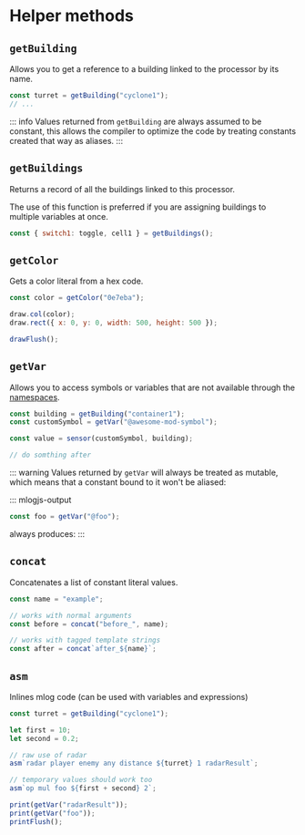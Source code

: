 # Helper methods

## `getBuilding`

Allows you to get a reference to a building linked to the processor by its name.

```js
const turret = getBuilding("cyclone1");
// ...
```

::: info
Values returned from `getBuilding` are always assumed to be constant,
this allows the compiler to optimize the code by treating constants created
that way as aliases.
:::

## `getBuildings`

Returns a record of all the buildings linked to this processor.

The use of this function is preferred if you are assigning
buildings to multiple variables at once.

```js
const { switch1: toggle, cell1 } = getBuildings();
```

## `getColor`

Gets a color literal from a hex code.

```js
const color = getColor("0e7eba");

draw.col(color);
draw.rect({ x: 0, y: 0, width: 500, height: 500 });

drawFlush();
```

## `getVar`

Allows you to access symbols or variables that are not available through the [namespaces](/guide/namespaces).

```js
const building = getBuilding("container1");
const customSymbol = getVar("@awesome-mod-symbol");

const value = sensor(customSymbol, building);

// do somthing after
```

::: warning
Values returned by `getVar` will always be treated as mutable, which means
that a constant bound to it won't be aliased:

::: mlogjs-output

```js
const foo = getVar("@foo");
```

always produces:
:::

## `concat`

Concatenates a list of constant literal values.

```js
const name = "example";

// works with normal arguments
const before = concat("before_", name);

// works with tagged template strings
const after = concat`after_${name}`;
```

## `asm`

Inlines mlog code (can be used with variables and expressions)

```js
const turret = getBuilding("cyclone1");

let first = 10;
let second = 0.2;

// raw use of radar
asm`radar player enemy any distance ${turret} 1 radarResult`;

// temporary values should work too
asm`op mul foo ${first + second} 2`;

print(getVar("radarResult"));
print(getVar("foo"));
printFlush();
```
